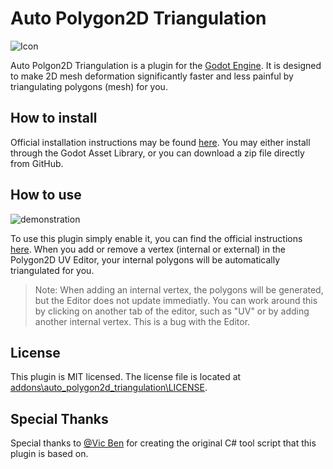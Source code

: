 # Auto Polygon2D Triangulation

![Icon](https://raw.githubusercontent.com/dweremeichik/godot_autopoly_plugin/main/asset_lib/asset_lib_icon.png)

Auto Polgon2D Triangulation is a plugin for the [Godot Engine](https://godotengine.org). 
It is designed to make 2D mesh deformation significantly faster and less painful by triangulating polygons (mesh) for you.

## How to install

Official installation instructions may be found [here](https://docs.godotengine.org/en/stable/tutorials/plugins/editor/installing_plugins.html#installing-a-plugin).
You may either install through the Godot Asset Library, or you can download a zip file directly from GitHub.

## How to use

![demonstration](https://github.com/dweremeichik/godot_autopoly_plugin/raw/main/asset_lib/auto_poly_plugin_preview.gif)

To use this plugin simply enable it, you can find the official instructions [here](https://docs.godotengine.org/en/stable/tutorials/plugins/editor/installing_plugins.html#enabling-a-plugin).
When you add or remove a vertex (internal or external) in the Polygon2D UV Editor, your internal polygons will be automatically triangulated for you.

> Note: When adding an internal vertex, the polygons will be generated, but the Editor does not update immediatly. 
You can work around this by clicking on another tab of the editor, such as "UV" or by adding another internal vertex.  This is a bug with the Editor.


## License

This plugin is MIT licensed. The license file is located at [addons\auto_polygon2d_triangulation\LICENSE](https://github.com/dweremeichik/godot_autopoly_plugin/blob/main/addons/auto_polygon2d_triangulation/LICENSE).

## Special Thanks

Special thanks to [@Vic Ben](https://www.youtube.com/watch?v=liV5wLA_R1k) for creating the original C# tool script that this plugin is based on.
